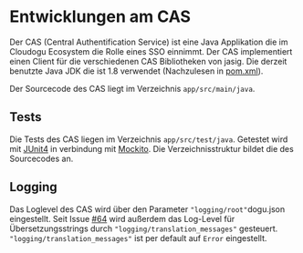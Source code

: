 # Entwicklungen am CAS
Der CAS (Central Authentification Service) ist eine Java Applikation die im Cloudogu Ecosystem die Rolle eines SSO einnimmt.
Der CAS implementiert einen Client für die verschiedenen CAS Bibliotheken von jasig.
Die derzeit benutzte Java JDK die ist 1.8 verwendet (Nachzulesen in [pom.xml](../app/pom.xml)).

Der Sourcecode des CAS liegt im Verzeichnis `app/src/main/java`.

## Tests
Die Tests des CAS liegen im Verzeichnis `app/src/test/java`. Getestet wird mit [JUnit4](https://junit.org/junit5/docs/current/user-guide/#writing-tests) in verbindung mit [Mockito](https://javadoc.io/doc/org.mockito/mockito-core/latest/org/mockito/Mockito.html). Die Verzeichnisstruktur bildet die des Sourcecodes an.

## Logging
Das Loglevel des CAS wird über den Parameter `"logging/root"`dogu.json eingestellt. 
Seit Issue [#64](https://github.com/cloudogu/cas/pull/66) wird außerdem das Log-Level für Übersetzungsstrings durch `"logging/translation_messages"` gesteuert.
`"logging/translation_messages"` ist per default auf `Error` eingestellt.
